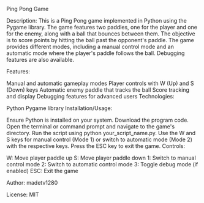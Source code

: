 Ping Pong Game

Description:
This is a Ping Pong game implemented in Python using the Pygame library. The game features two paddles, one for the player and one for the enemy, along with a ball that bounces between them. The objective is to score points by hitting the ball past the opponent's paddle. The game provides different modes, including a manual control mode and an automatic mode where the player's paddle follows the ball. Debugging features are also available.

Features:

Manual and automatic gameplay modes
Player controls with W (Up) and S (Down) keys
Automatic enemy paddle that tracks the ball
Score tracking and display
Debugging features for advanced users
Technologies:

Python
Pygame library
Installation/Usage:

Ensure Python is installed on your system.
Download the program code.
Open the terminal or command prompt and navigate to the game's directory.
Run the script using python your_script_name.py.
Use the W and S keys for manual control (Mode 1) or switch to automatic mode (Mode 2) with the respective keys.
Press the ESC key to exit the game.
Controls:

W: Move player paddle up
S: Move player paddle down
1: Switch to manual control mode
2: Switch to automatic control mode
3: Toggle debug mode (if enabled)
ESC: Exit the game

Author:
madetv1280

License:
MIT
